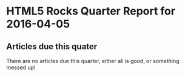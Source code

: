 HTML5 Rocks Quarter Report for 2016-04-05
=========================================

Articles due this quater
------------------------

There are no articles due this quarter, either all is good, or something messed up!


